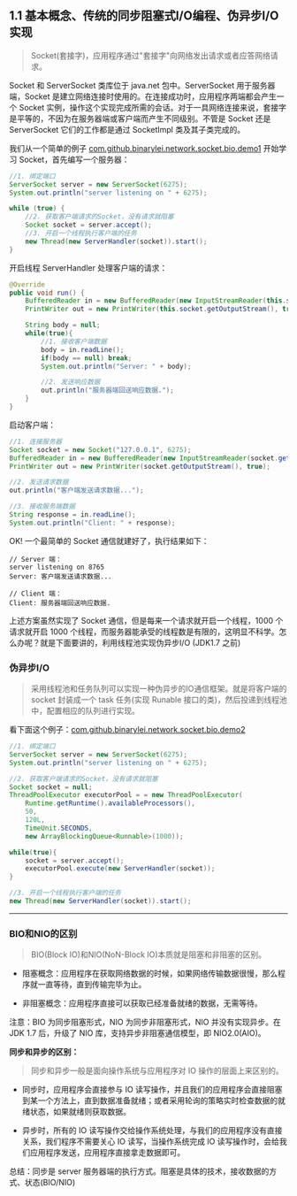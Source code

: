 ## 1.1 基本概念、传统的同步阻塞式I/O编程、伪异步I/O实现

> Socket(套接字)，应用程序通过"套接字"向网络发出请求或者应答网络请求。

Socket 和 ServerSocket 类库位于 java.net 包中。ServerSocket 用于服务器端，Socket 是建立网络连接时使用的。在连接成功时，应用程序两端都会产生一个 Socket 实例，操作这个实现完成所需的会话。对于一具网络连接来说，套接字是平等的，不因为在服务器端或客户端而产生不同级别。不管是 Socket 还是 ServerSocket 它们的工作都是通过 SocketImpl 类及其子类完成的。

我们从一个简单的例子 [com.github.binarylei.network.socket.bio.demo1](https://github.com/binarylei/demo/tree/master/demo-network/src/main/java/com/github/binarylei/network/socket/bio/demo1) 开始学习 Socket，首先编写一个服务器：

```java
//1. 绑定端口
ServerSocket server = new ServerSocket(6275);
System.out.println("server listening on " + 6275);

while (true) {
    //2. 获取客户端请求的Socket，没有请求就阻塞
    Socket socket = server.accept();
    //3. 开启一个线程执行客户端的任务
    new Thread(new ServerHandler(socket)).start();
}
```

开启线程 ServerHandler 处理客户端的请求：

```java
@Override
public void run() {
    BufferedReader in = new BufferedReader(new InputStreamReader(this.socket.getInputStream()));
    PrintWriter out = new PrintWriter(this.socket.getOutputStream(), true);

    String body = null;
    while(true){
        //1. 接收客户端数据
        body = in.readLine();
        if(body == null) break;
        System.out.println("Server: " + body);

        //2. 发送响应数据
        out.println("服务器端回送响应数据.");
    }
}
```

启动客户端：

```java
//1. 连接服务器
Socket socket = new Socket("127.0.0.1", 6275);
BufferedReader in = new BufferedReader(new InputStreamReader(socket.getInputStream()));
PrintWriter out = new PrintWriter(socket.getOutputStream(), true);

//2. 发送请求数据
out.println("客户端发送请求数据...");

//3. 接收服务端数据
String response = in.readLine();
System.out.println("Client: " + response);
```

OK! 一个最简单的 Socket 通信就建好了，执行结果如下：

```
// Server 端：
server listening on 8765
Server: 客户端发送请求数据...

// Client 端：
Client: 服务器端回送响应数据.
```

上述方案虽然实现了 Socket 通信，但是每来一个请求就开启一个线程，1000 个请求就开启 1000 个线程，而服务器能承受的线程数是有限的，这明显不科学。怎么办呢？就是下面要讲的，利用线程池实现伪异步I/O (JDK1.7 之前)

### 伪异步I/O

> 采用线程池和任务队列可以实现一种伪异步的IO通信框架。就是将客户端的 socket 封装成一个 task 任务(实现 Runable 接口的类)，然后投递到线程池中，配置相应的队列进行实现。

看下面这个例子：[com.github.binarylei.network.socket.bio.demo2](https://github.com/binarylei/demo/tree/master/demo-network/src/main/java/com/github/binarylei/network/socket/bio/demo2)

```java
//1. 绑定端口
ServerSocket server = new ServerSocket(6275);
System.out.println("server listening on " + 6275);

//2. 获取客户端请求的Socket，没有请求就阻塞
Socket socket = null;
ThreadPoolExecutor executorPool = = new ThreadPoolExecutor(
    Runtime.getRuntime().availableProcessors(),
    50, 
    120L, 
    TimeUnit.SECONDS,
    new ArrayBlockingQueue<Runnable>(1000));

while(true){
    socket = server.accept();
    executorPool.execute(new ServerHandler(socket));
}

//3. 开启一个线程执行客户端的任务
new Thread(new ServerHandler(socket)).start();
```

----

### BIO和NIO的区别

> BIO(Block IO)和NIO(NoN-Block IO)本质就是阻塞和非阻塞的区别。

* 阻塞概念：应用程序在获取网络数据的时候，如果网络传输数据很慢，那么程序就一直等待，直到传输完毕为止。

* 非阻塞概念：应用程序直接可以获取已经准备就绪的数据，无需等待。

注意：BIO 为同步阻塞形式，NIO 为同步非阻塞形式，NIO 并没有实现异步。在 JDK 1.7 后，升级了 NIO 库，支持异步非阻塞通信模型，即 NIO2.0(AIO)。

**同步和异步的区别：**

> 同步和异步一般是面向操作系统与应用程序对 IO 操作的层面上来区别的。

* 同步时，应用程序会直接参与 IO 读写操作，并且我们的应用程序会直接阻塞到某一个方法上，直到数据准备就绪；或者采用轮询的策略实时检查数据的就绪状态，如果就绪则获取数据。

* 异步时，所有的 IO 读写操作交给操作系统处理，与我们的应用程序没有直接关系，我们程序不需要关心 IO 读写，当操作系统完成 IO 读写操作时，会给我们应用程序发送，应用程序直接拿走数据即可。

总结：同步是 server 服务器端的执行方式。阻塞是具体的技术，接收数据的方式、状态(BIO/NIO)
